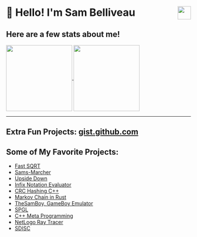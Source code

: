 
# 👋 Hello! I'm Sam Belliveau <a href="https://github.com/Sam-Belliveau"><img align="right" src="https://komarev.com/ghpvc/?username=Sam-Belliveau&color=red&style=flat" height=36/></a>

## Here are a few stats about me!

<a href="https://github.com/Sam-Belliveau">
  <img align="center" src="https://github-readme-stats.vercel.app/api?username=Sam-Belliveau&show_icons=true&line_height=27&count_private=true&title_color=ffffff&text_color=c9cacc&icon_color=2bbc8a&bg_color=1d1f21" height=180/>
</a>
<a href="https://github.com/Sam-Belliveau">
  <img align="center" src="https://github-readme-stats.vercel.app/api/top-langs/?username=Sam-Belliveau&hide=java,html,tex&title_color=ffffff&text_color=c9cacc&icon_color=2bbc8a&bg_color=1d1f21&langs_count=3", height=180/>
</a>

---

## Extra Fun Projects: [gist.github.com](https://gist.github.com/Sam-Belliveau)

## Some of My Favorite Projects:

- [Fast SQRT](https://gist.github.com/Sam-Belliveau/501f2f1589734cf89d1b9b448f4a9717)
- [Sams-Marcher](https://github.com/Sam-Belliveau/Sams-Marcher)
- [Upside Down](https://github.com/Sam-Belliveau/Upside-Down)
- [Infix Notation Evaluator](https://gist.github.com/Sam-Belliveau/3c90f0f05368f0e5dbb0c9a0b37e1025)
- [CRC Hashing C++](https://gist.github.com/Sam-Belliveau/72ba4a8710324ce7a1ac1789d64ec831)
- [Markov Chain in Rust](https://github.com/Sam-Belliveau/Markov-Chain)
- [TheSamBoy, GameBoy Emulator](https://github.com/Sam-Belliveau/TheSamBoy)
- [SPGL](https://github.com/Sam-Belliveau/SPGL)
- [C++ Meta Programming](https://github.com/Sam-Belliveau/CPP-Meta-Programing)
- [NetLogo Ray Tracer](https://gist.github.com/Sam-Belliveau/f266a54d3523843563b2b172dee71b53)
- [SDISC](https://github.com/Sam-Belliveau/SDISC)
